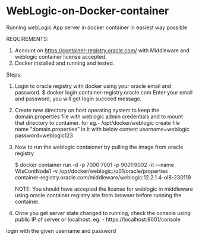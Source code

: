 # WebLogic-on-Docker-container
Running webLogic App server in docker container in easiest way possible

REQUIREMENTS:
  1. Account on https://container-registry.oracle.com/ with Middleware and weblogic container license accepted.
  2. Docker installed and running and tested.
  
Steps:
  1. Login to oracle registry with docker using your oracle email and password.
    $ docker login container-registry.oracle.com
    Enter your email and password, you will get login succeed message.
   
  2. Create new directory on host operating system to keep the domain.properties file with weblogic admin credentials and to mount that directory to container.
      for eg.- /opt/docker/weblogic
        create file name "domain.properties" in it with below content
        username=weblogic
        password=weblogic123
        
  3. Now to run the weblogic contaioner by pulling the image from oracle registry
  
      $ docker container run -d -p 7000:7001 -p 9001:9002 -it –-name WlsContNode1 -v /opt/docker/weblogic:/u01/oracle/properties container-registry.oracle.com/middleware/weblogic:12.2.1.4-ol8-230119
      
      NOTE: You should have accepted the license for weblogic in middleware using oracle container registry site from browser before running the container.
  4. Once you get server state changed to running, check the console using public IP of server or localhost.
  eg. - https://localhost:9001/console
  
  login with the given username and password
